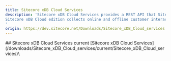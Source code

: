 ```yaml
---
title: Sitecore xDB Cloud Services
description: 'Sitecore xDB Cloud Services provides a REST API that Sitecore xDB Cloud customers can use to communicate with Sitecore xDB Cloud edition.
Sitecore xDB Cloud edition collects online and offline customer interactions from all channel sources in a real-time big data repository. By connecting interaction data to create a comprehensive, unified view of each individual customer, it enables marketers to manage the customer experience in real time.
'
origin: https://dev.sitecore.net/Downloads/Sitecore_xDB_Cloud_services.aspx
---
```


<Card variant='outlineRaised' px={0} mb={8}>
<CardHeader>
## Sitecore xDB Cloud Services current
</CardHeader>
<CardBody>
[Sitecore xDB Cloud Services](/downloads/Sitecore_xDB_Cloud_services/current/Sitecore_xDB_Cloud_services)\

</CardBody>          
</Card>